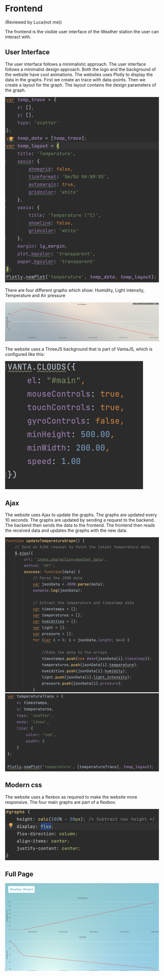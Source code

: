 # Frontend
(Reviewed by Luca(not me))

The frontend is the visible user interface of the Weather station the user can interact with.

## __User Interface__

The user interface follows a minimalistic approach. The user interface follows a minimalist design approach. Both the logo and the background of the website have cool animations. The websites uses Plotly to display the data in the graphs.
First we create an trace with data-points. Then we create a layout for the graph. The layout contains the design parameters of the graph.


![Screenshot](docs/../images/building_graph.png)

There are four different graphs which show: Humidity, Light intensity, Temperature and Air pressure  

![Screenshot](docs/../images/graph.png)

The website uses a ThreeJS background that is part of VantaJS, which is configured like this:

![Screenshot](docs/../images/vanta.png)

## __Ajax__

The website uses Ajax to update the graphs. The graphs are updated every 10 seconds. The graphs are updated by sending a request to the backend. The backend then sends the data to the frontend. The frontend then reads the received data and updates the graphs with the new data.

![Screenshot](docs/../images/update1.png)
![Screenshot](docs/../images/update2.png)


## __Modern css__

The website uses a flexbox as required to make the website more responsive. The four main graphs are part of a flexbox:

![Screenshot](docs/../images/css.png)

## __Full Page__

![Screenshot](docs/../images/page.png)



